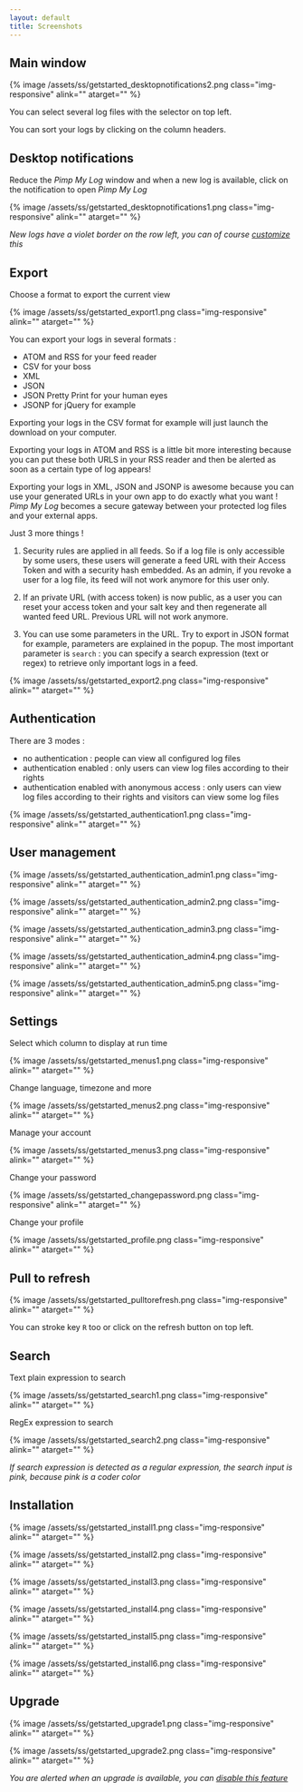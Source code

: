 ```yaml
---
layout: default
title: Screenshots
---
```


## Main window

{% image /assets/ss/getstarted_desktopnotifications2.png class="img-responsive" alink="" atarget="" %}

You can select several log files with the selector on top left.

You can sort your logs by clicking on the column headers.

## Desktop notifications

Reduce the *Pimp My Log* window and when a new log is available, click on the notification to open *Pimp My Log*

{% image /assets/ss/getstarted_desktopnotifications1.png class="img-responsive" alink="" atarget="" %}

*New logs have a violet border on the row left, you can of course [customize](/documentation/customization.html#newlogs) this*



## Export

Choose a format to export the current view

{% image /assets/ss/getstarted_export1.png class="img-responsive" alink="" atarget="" %}

You can export your logs in several formats :

- ATOM and RSS for your feed reader
- CSV for your boss
- XML
- JSON
- JSON Pretty Print for your human eyes
- JSONP for jQuery for example

Exporting your logs in the CSV format for example will just launch the download on your computer.

Exporting your logs in ATOM and RSS is a little bit more interesting because you can put these both URLS in your RSS reader and then be alerted as soon as a certain type of log appears!

Exporting your logs in XML, JSON and JSONP is awesome because you can use your generated URLs in your own app to do exactly what you want ! *Pimp My Log* becomes a secure gateway between your protected log files and your external apps.

Just 3 more things !

1. Security rules are applied in all feeds. So if a log file is only accessible by some users, these users will generate a feed URL with their Access Token and with a security hash embedded. As an admin, if you revoke a user for a log file, its feed will not work anymore for this user only.

2. If an private URL (with access token) is now public, as a user you can reset your access token and your salt key and then regenerate all wanted feed URL. Previous URL will not work anymore.

3. You can use some parameters in the URL. Try to export in JSON format for example, parameters are explained in the popup. The most important parameter is `search` : you can specify a search expression (text or regex) to retrieve only important logs in a feed.

{% image /assets/ss/getstarted_export2.png class="img-responsive" alink="" atarget="" %}


## Authentication

There are 3 modes :

- no authentication : people can view all configured log files
- authentication enabled : only users can view log files according to their rights
- authentication enabled with anonymous access : only users can view log files according to their rights and visitors can view some log files

{% image /assets/ss/getstarted_authentication1.png class="img-responsive" alink="" atarget="" %}

## User management

{% image /assets/ss/getstarted_authentication_admin1.png class="img-responsive" alink="" atarget="" %}

{% image /assets/ss/getstarted_authentication_admin2.png class="img-responsive" alink="" atarget="" %}

{% image /assets/ss/getstarted_authentication_admin3.png class="img-responsive" alink="" atarget="" %}

{% image /assets/ss/getstarted_authentication_admin4.png class="img-responsive" alink="" atarget="" %}

{% image /assets/ss/getstarted_authentication_admin5.png class="img-responsive" alink="" atarget="" %}


## Settings

Select which column to display at run time

{% image /assets/ss/getstarted_menus1.png class="img-responsive" alink="" atarget="" %}

Change language, timezone and more

{% image /assets/ss/getstarted_menus2.png class="img-responsive" alink="" atarget="" %}

Manage your account

{% image /assets/ss/getstarted_menus3.png class="img-responsive" alink="" atarget="" %}

Change your password

{% image /assets/ss/getstarted_changepassword.png class="img-responsive" alink="" atarget="" %}

Change your profile

{% image /assets/ss/getstarted_profile.png class="img-responsive" alink="" atarget="" %}


## Pull to refresh

{% image /assets/ss/getstarted_pulltorefresh.png class="img-responsive" alink="" atarget="" %}

You can stroke key `R` too or click on the refresh button on top left.

## Search

Text plain expression to search

{% image /assets/ss/getstarted_search1.png class="img-responsive" alink="" atarget="" %}

RegEx expression to search

{% image /assets/ss/getstarted_search2.png class="img-responsive" alink="" atarget="" %}

*If search expression is detected as a regular expression, the search input is pink, because pink is a coder color*

## Installation

{% image /assets/ss/getstarted_install1.png class="img-responsive" alink="" atarget="" %}

{% image /assets/ss/getstarted_install2.png class="img-responsive" alink="" atarget="" %}

{% image /assets/ss/getstarted_install3.png class="img-responsive" alink="" atarget="" %}

{% image /assets/ss/getstarted_install4.png class="img-responsive" alink="" atarget="" %}

{% image /assets/ss/getstarted_install5.png class="img-responsive" alink="" atarget="" %}

{% image /assets/ss/getstarted_install6.png class="img-responsive" alink="" atarget="" %}


## Upgrade

{% image /assets/ss/getstarted_upgrade1.png class="img-responsive" alink="" atarget="" %}

{% image /assets/ss/getstarted_upgrade2.png class="img-responsive" alink="" atarget="" %}

*You are alerted when an upgrade is available, you can [disable this feature](/documentation/configuration.html#checkupgrade)*
